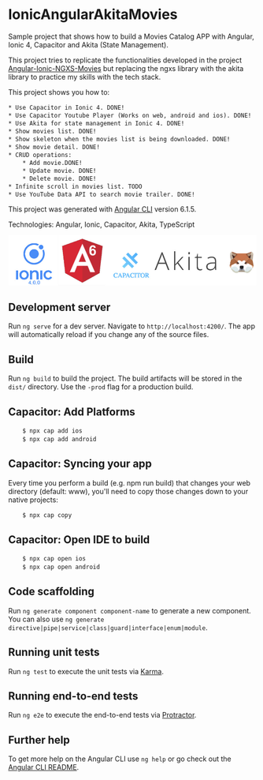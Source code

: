 # IonicAngularAkitaMovies

Sample project that shows how to build a Movies Catalog APP with Angular, Ionic 4, Capacitor and Akita (State Management).

This project tries to replicate the functionalities developed in the project [Angular-Ionic-NGXS-Movies](https://github.com/abritopach/angular-ionic-ngxs-movies) but replacing the ngxs library with the akita library to practice my skills with the tech stack.

This project shows you how to:

    * Use Capacitor in Ionic 4. DONE!
    * Use Capacitor Youtube Player (Works on web, android and ios). DONE!
    * Use Akita for state management in Ionic 4. DONE!
    * Show movies list. DONE!
    * Show skeleton when the movies list is being downloaded. DONE!
    * Show movie detail. DONE!
    * CRUD operations:
        * Add movie.DONE!
        * Update movie. DONE!
        * Delete movie. DONE!
    * Infinite scroll in movies list. TODO
    * Use YouTube Data API to search movie trailer. DONE!

This project was generated with [Angular CLI](https://github.com/angular/angular-cli) version 6.1.5.

Technologies: Angular, Ionic, Capacitor, Akita, TypeScript

![Technologies](readme_resources/technologies.jpg "Technologies")

## Development server

Run `ng serve` for a dev server. Navigate to `http://localhost:4200/`. The app will automatically reload if you change any of the source files.
## Build

Run `ng build` to build the project. The build artifacts will be stored in the `dist/` directory. Use the `-prod` flag for a production build.

## Capacitor: Add Platforms

``` bash
    $ npx cap add ios
    $ npx cap add android
```

## Capacitor: Syncing your app
Every time you perform a build (e.g. npm run build) that changes your web directory (default: www), you'll need to copy those changes down to your native projects:

``` bash
    $ npx cap copy
```

## Capacitor: Open IDE to build

``` bash
    $ npx cap open ios
    $ npx cap open android
```

## Code scaffolding

Run `ng generate component component-name` to generate a new component. You can also use `ng generate directive|pipe|service|class|guard|interface|enum|module`.

## Running unit tests

Run `ng test` to execute the unit tests via [Karma](https://karma-runner.github.io).

## Running end-to-end tests

Run `ng e2e` to execute the end-to-end tests via [Protractor](http://www.protractortest.org/).

## Further help

To get more help on the Angular CLI use `ng help` or go check out the [Angular CLI README](https://github.com/angular/angular-cli/blob/master/README.md).
